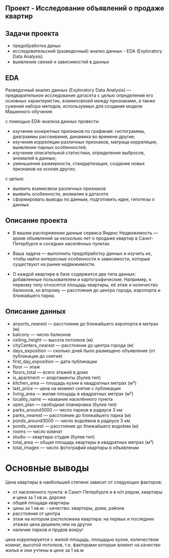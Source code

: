 ﻿## Проект - Исследование объявлений о продаже квартир

## Задачи проекта
- предобработка даных 
- исследовательский (разведочный) анализ данных - EDA (Exploratory Data Analysis)
- выявление связей и зависимостей в данных

## EDA
Разведочный анализ данных (Exploratory Data Analysis) — предварительное исследование датасета с целью определения его основных характеристик, взаимосвязей между признаками, а также сужения набора методов, используемых для создания модели Машинного обучения

с помощью EDA-анализа данных провести:
   - изучение конкретных признаков по графикам: гистограммы, диаграммы рассеивания, динамика во времени другие;
   - изучения корреляции различных признаков, матрица корреляции, выявление парных особенностей;
   - изучение описательной статистики, определение выбросов, аномалий в данных;
   - уменьшение размерности, стандартизация, создание новых признаков на основе других;

с целью:
   - выявить взамисвязи различных признаков
   - выявить особенности, аномалии в датасете
   - сформировать выводы по данным, подготовить идеи, гипотезы о данных

## Описание проекта 

- В вашем распоряжении данные сервиса Яндекс Недвижимость — архив объявлений за несколько лет о продаже квартир в Санкт-Петербурге и соседних населённых пунктах.

- Ваша задача — выполнить предобработку данных и изучить их, чтобы найти интересные особенности и зависимости, которые существуют на рынке недвижимости.

- О каждой квартире в базе содержится два типа данных: добавленные пользователем и картографические. Например, к первому типу относятся площадь квартиры, её этаж и количество балконов, ко второму — расстояния до центра города, аэропорта и ближайшего парка. 

## Описание данных 

- airports_nearest — расстояние до ближайшего аэропорта в метрах (м)
- balcony — число балконов
- ceiling_height — высота потолков (м)
- cityCenters_nearest — расстояние до центра города (м)
- days_exposition — сколько дней было размещено объявление (от публикации до снятия)
- first_day_exposition — дата публикации
- floor — этаж
- floors_total — всего этажей в доме
- is_apartment — апартаменты (булев тип)
- kitchen_area — площадь кухни в квадратных метрах (м²)
- last_price — цена на момент снятия с публикации
- living_area — жилая площадь в квадратных метрах (м²)
- locality_name — название населённого пункта
- open_plan — свободная планировка (булев тип)
- parks_around3000 — число парков в радиусе 3 км
- parks_nearest — расстояние до ближайшего парка (м)
- ponds_around3000 — число водоёмов в радиусе 3 км
- ponds_nearest — расстояние до ближайшего водоёма (м)
- rooms — число комнат
- studio — квартира-студия (булев тип)
- total_area — общая площадь квартиры в квадратных метрах (м²)
- total_images — число фотографий квартиры в объявлении

# Основные выводы
Цена квартиры в наибольшей степени зависит от следующих факторов:
- от населенного пункта: в Санкт-Петербурге и в н/п рядом, квартиры и цена за 1 кв.м. дороже
- общей площади квартиры
- цены за 1 кв.м. - качество: квартиры, дома, района
- расстояния от центра
- этаж на котором расположена квартира: на первых и последних этажах цена дешевле,чем на других
- наличие парков и прудов вокруг
 
цена коррелируется с жилой площадь, площадью кухни, количеством комнат, высотой потолков, т.е. факторами которые влияют на качество жилья и они учтены в цене за 1 кв.м
